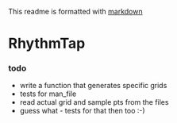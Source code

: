 
This readme is formatted with [markdown](https://docs.github.com/en/get-started/writing-on-github/getting-started-with-writing-and-formatting-on-github/basic-writing-and-formatting-syntax)

# RhythmTap




### todo
* write a function that generates specific grids
* tests for man_file
* read actual grid and sample pts from the files
* guess what - tests for that then too :-)

